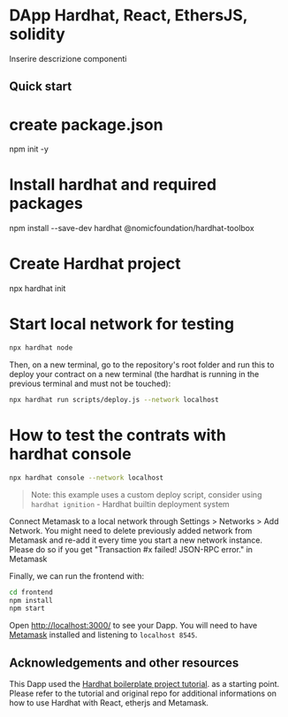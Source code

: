 # DApp Hardhat, React, EthersJS, solidity

Inserire descrizione componenti

## Quick start

# create package.json

npm init -y

# Install hardhat and required packages

npm install --save-dev hardhat @nomicfoundation/hardhat-toolbox

# Create Hardhat project

npx hardhat init

# Start local network for testing

```sh
npx hardhat node
```

Then, on a new terminal, go to the repository's root folder and run this to
deploy your contract on a new terminal (the hardhat is running in the previous terminal and must not be touched):

```sh
npx hardhat run scripts/deploy.js --network localhost
```

# How to test the contrats with hardhat console

```sh
npx hardhat console --network localhost
```

> Note: this example uses a custom deploy script, consider using `hardhat ignition` -
> Hardhat builtin deployment system

Connect Metamask to a local network through Settings > Networks > Add Network.
You might need to delete previously added network from Metamask and re-add it
every time you start a new network instance. Please do so if you get "Transaction
#x failed! JSON-RPC error." in Metamask

Finally, we can run the frontend with:

```sh
cd frontend
npm install
npm start
```

Open [http://localhost:3000/](http://localhost:3000/) to see your Dapp. You will
need to have [Metamask](https://metamask.io) installed and listening to
`localhost 8545`.

## Acknowledgements and other resources

This Dapp used the [Hardhat boilerplate project tutorial](https://hardhat.org/tutorial/boilerplate-project). as a starting point. Please refer to the tutorial and original repo for additional informations on how to use Hardhat with React, etherjs and Metamask.

